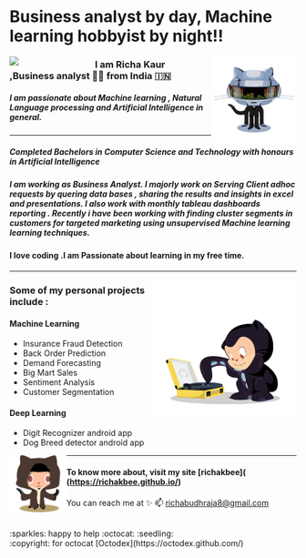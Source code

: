 # Business analyst by day, Machine learning hobbyist by night!!

<img align="left" width="150" src="https://github.com/richakbee/richakbee/blob/main/static/img/yogocat.gif">

<img align="right" width="150" src="https://github.com/richakbee/richakbee/blob/main/static/img/daftpunktocat-thomas.gif">

### I am Richa Kaur ,Business analyst :woman_technologist: from India :india:


##### I am passionate about Machine learning , Natural Language processing and Artificial Intelligence in general. 
  
---
##### Completed Bachelors in Computer Science and Technology with honours in Artificial Intelligence 
##### I am working as Business Analyst. I majorly work on Serving Client adhoc requests by quering data bases , sharing the results and insights in excel and presentations. I also work with monthly tableau dashboards reporting . Recently i have been working with finding cluster segments in customers for targeted marketing using unsupervised Machine learning learning techniques.

#### I love coding .I am  Passionate about learning  in my free time.
---
<img align="right" width="250" src="https://github.com/richakbee/richakbee/blob/main/static/img/vinyltocat.png">

### Some of my personal projects include :

#### Machine Learning 

* Insurance Fraud Detection
* Back Order Prediction
* Demand Forecasting
* Big Mart Sales
* Sentiment Analysis
* Customer Segmentation

#### Deep Learning 

* Digit Recognizer android app
* Dog Breed detector android app

 
<img align="left" width="100" src="https://github.com/richakbee/richakbee/blob/main/static/img/octobiwan.jpg">

---
#### To know more about, visit my site [richakbee]( (https://richakbee.github.io/)

You can reach me at :sparkles:
:mailbox: <a href="mailto:richabudhraja8@gmail.com">richabudhraja8@gmail.com
 
 <br>
:sparkles: happy to help :octocat: :seedling:
<br>
:copyright: for octocat [Octodex](https://octodex.github.com/)

